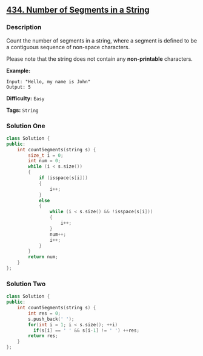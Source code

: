 ## [434. Number of Segments in a String](https://leetcode.com/problems/number-of-segments-in-a-string/#/description)

### Description

Count the number of segments in a string, where a segment is defined to be a contiguous sequence of non-space characters.

Please note that the string does not contain any **non-printable** characters.

**Example:**

```
Input: "Hello, my name is John"
Output: 5
```

**Difficulty:** `Easy`

**Tags:** `String`

### Solution One

```c++
class Solution {
public:
    int countSegments(string s) {
        size_t i = 0;
        int num = 0;
        while (i < s.size())
        {
            if (isspace(s[i]))
            {
                i++;
            }
            else
            {
                while (i < s.size() && !isspace(s[i]))
                {
                    i++;
                }
                num++;
                i++;
            }
        }
        return num;
    }
};
```

### Solution Two

```c++
class Solution {
public:
    int countSegments(string s) {
        int res = 0;
        s.push_back(' ');
        for(int i = 1; i < s.size(); ++i)
          if(s[i] == ' ' && s[i-1] != ' ') ++res;
        return res;
    }
};
```
